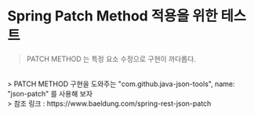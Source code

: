 # Spring Patch Method 적용을 위한  테스트
> PATCH METHOD 는 특정 요소 수정으로 구현이 까다롭다. 
<br/>
> PATCH METHOD 구현을 도와주는 "com.github.java-json-tools", name: "json-patch" 를 사용해 보자
<br/>
> 참조 링크 : https://www.baeldung.com/spring-rest-json-patch